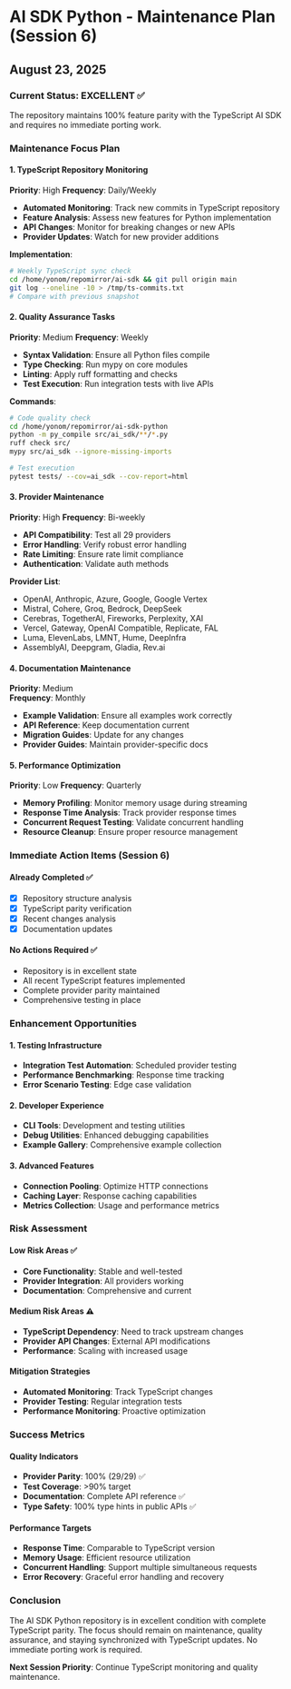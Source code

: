 # AI SDK Python - Maintenance Plan (Session 6)
## August 23, 2025

### Current Status: EXCELLENT ✅
The repository maintains 100% feature parity with the TypeScript AI SDK and requires no immediate porting work.

### Maintenance Focus Plan

#### 1. TypeScript Repository Monitoring
**Priority**: High
**Frequency**: Daily/Weekly

- **Automated Monitoring**: Track new commits in TypeScript repository
- **Feature Analysis**: Assess new features for Python implementation
- **API Changes**: Monitor for breaking changes or new APIs
- **Provider Updates**: Watch for new provider additions

**Implementation**:
```bash
# Weekly TypeScript sync check
cd /home/yonom/repomirror/ai-sdk && git pull origin main
git log --oneline -10 > /tmp/ts-commits.txt
# Compare with previous snapshot
```

#### 2. Quality Assurance Tasks
**Priority**: Medium
**Frequency**: Weekly

- **Syntax Validation**: Ensure all Python files compile
- **Type Checking**: Run mypy on core modules
- **Linting**: Apply ruff formatting and checks
- **Test Execution**: Run integration tests with live APIs

**Commands**:
```bash
# Code quality check
cd /home/yonom/repomirror/ai-sdk-python
python -m py_compile src/ai_sdk/**/*.py
ruff check src/
mypy src/ai_sdk --ignore-missing-imports

# Test execution
pytest tests/ --cov=ai_sdk --cov-report=html
```

#### 3. Provider Maintenance  
**Priority**: High
**Frequency**: Bi-weekly

- **API Compatibility**: Test all 29 providers
- **Error Handling**: Verify robust error handling
- **Rate Limiting**: Ensure rate limit compliance
- **Authentication**: Validate auth methods

**Provider List**:
- OpenAI, Anthropic, Azure, Google, Google Vertex
- Mistral, Cohere, Groq, Bedrock, DeepSeek
- Cerebras, TogetherAI, Fireworks, Perplexity, XAI
- Vercel, Gateway, OpenAI Compatible, Replicate, FAL
- Luma, ElevenLabs, LMNT, Hume, DeepInfra
- AssemblyAI, Deepgram, Gladia, Rev.ai

#### 4. Documentation Maintenance
**Priority**: Medium  
**Frequency**: Monthly

- **Example Validation**: Ensure all examples work correctly
- **API Reference**: Keep documentation current
- **Migration Guides**: Update for any changes
- **Provider Guides**: Maintain provider-specific docs

#### 5. Performance Optimization
**Priority**: Low
**Frequency**: Quarterly

- **Memory Profiling**: Monitor memory usage during streaming
- **Response Time Analysis**: Track provider response times
- **Concurrent Request Testing**: Validate concurrent handling
- **Resource Cleanup**: Ensure proper resource management

### Immediate Action Items (Session 6)

#### Already Completed ✅
- [x] Repository structure analysis
- [x] TypeScript parity verification
- [x] Recent changes analysis
- [x] Documentation updates

#### No Actions Required ✅
- Repository is in excellent state
- All recent TypeScript features implemented
- Complete provider parity maintained
- Comprehensive testing in place

### Enhancement Opportunities

#### 1. Testing Infrastructure
- **Integration Test Automation**: Scheduled provider testing
- **Performance Benchmarking**: Response time tracking
- **Error Scenario Testing**: Edge case validation

#### 2. Developer Experience
- **CLI Tools**: Development and testing utilities
- **Debug Utilities**: Enhanced debugging capabilities
- **Example Gallery**: Comprehensive example collection

#### 3. Advanced Features
- **Connection Pooling**: Optimize HTTP connections
- **Caching Layer**: Response caching capabilities
- **Metrics Collection**: Usage and performance metrics

### Risk Assessment

#### Low Risk Areas ✅
- **Core Functionality**: Stable and well-tested
- **Provider Integration**: All providers working
- **Documentation**: Comprehensive and current

#### Medium Risk Areas ⚠️
- **TypeScript Dependency**: Need to track upstream changes
- **Provider API Changes**: External API modifications
- **Performance**: Scaling with increased usage

#### Mitigation Strategies
- **Automated Monitoring**: Track TypeScript changes
- **Provider Testing**: Regular integration tests
- **Performance Monitoring**: Proactive optimization

### Success Metrics

#### Quality Indicators
- **Provider Parity**: 100% (29/29) ✅
- **Test Coverage**: >90% target
- **Documentation**: Complete API reference ✅
- **Type Safety**: 100% type hints in public APIs ✅

#### Performance Targets
- **Response Time**: Comparable to TypeScript version
- **Memory Usage**: Efficient resource utilization
- **Concurrent Handling**: Support multiple simultaneous requests
- **Error Recovery**: Graceful error handling and recovery

### Conclusion

The AI SDK Python repository is in excellent condition with complete TypeScript parity. The focus should remain on maintenance, quality assurance, and staying synchronized with TypeScript updates. No immediate porting work is required.

**Next Session Priority**: Continue TypeScript monitoring and quality maintenance.
